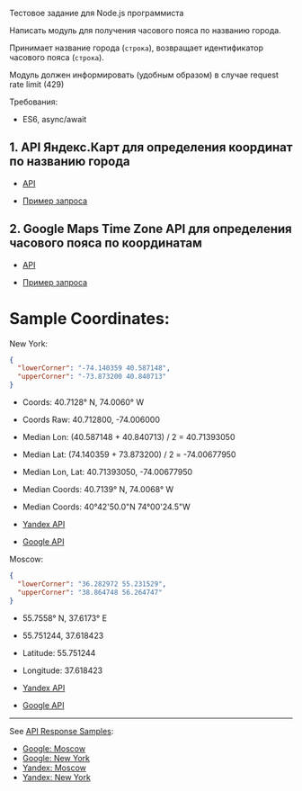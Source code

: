 Тестовое задание для Node.js программиста

Написать модуль для получения часового пояса по названию города.

Принимает название города (`строка`), возвращает идентификатор часового пояса (`строка`).

Модуль должен информировать (удобным образом) в случае request rate limit (429)

Требования:

- ES6, async/await

## 1. API Яндекс.Карт для определения координат по названию города

- [API](https://tech.yandex.ru/maps/geocoder/)

- [Пример запроса](https://geocode-maps.yandex.ru/1.x/?geocode=${city}&format=json&results=1)

## 2. Google Maps Time Zone API для определения часового пояса по координатам

- [API](https://developers.google.com/maps/documentation/timezone/start)

- [Пример запроса](https://maps.googleapis.com/maps/api/timezone/json?location=${coord}&timestamp=${timestamp}&key=${key})

# Sample Coordinates:

New York:

```json
{
  "lowerCorner": "-74.140359 40.587148",
  "upperCorner": "-73.873200 40.840713"
}
```
- Coords: 40.7128° N, 74.0060° W
- Coords Raw: 40.712800, -74.006000
- Median Lon: (40.587148 + 40.840713) / 2 = 40.71393050
- Median Lat: (74.140359 + 73.873200) / 2 = -74.00677950
- Median Lon, Lat: 40.71393050, -74.00677950
- Median Coords: 40.7139° N, 74.0068° W
- Median Coords: 40°42'50.0"N 74°00'24.5"W

- [Yandex API](https://geocode-maps.yandex.ru/1.x/?geocode=new%20york&format=json&results=1)
- [Google API](https://maps.googleapis.com/maps/api/timezone/json?location=40.71393050,-74.00677950&timestamp=1458000000&key=YOUR_API_KEY)

Moscow:

```json
{
  "lowerCorner": "36.282972 55.231529",
  "upperCorner": "38.864748 56.264747"
}
```
- 55.7558° N, 37.6173° E
- 55.751244, 37.618423

- Latitude: 55.751244
- Longitude: 37.618423

- [Yandex API](https://geocode-maps.yandex.ru/1.x/?geocode=moscow&format=json&results=1)
- [Google API](https://maps.googleapis.com/maps/api/timezone/json?location=55.751244,37.618423&timestamp=1458000000&key=YOUR_API_KEY)

------------

See [API Response Samples](../../public/api-samples):

- [Google: Moscow](../../public/api-samples/google-moscow.json)
- [Google: New York](../../public/api-samples/google-new%20york.json)
- [Yandex: Moscow](../../public/api-samples/yandex-moscow.json)
- [Yandex: New York](../../public/api-samples/yandex-new%20york.json)


